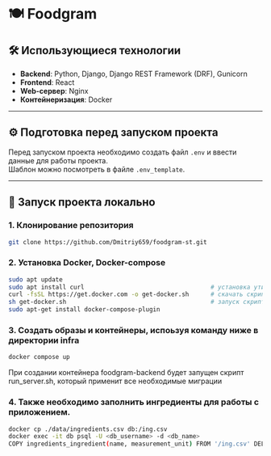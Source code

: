# 🍽️ Foodgram

## 🛠️ Использующиеся технологии

- **Backend**: Python, Django, Django REST Framework (DRF), Gunicorn  
- **Frontend**: React  
- **Web-сервер**: Nginx  
- **Контейнеризация**: Docker

---

## ⚙️ Подготовка перед запуском проекта

Перед запуском проекта необходимо создать файл `.env` и ввести данные для работы проекта.  
Шаблон можно посмотреть в файле `.env_template`.

---

## 🚀 Запуск проекта локально

### 1. Клонирование репозитория

```bash
git clone https://github.com/Dmitriy659/foodgram-st.git
```

### 2. Установка Docker, Docker-compose
```bash
sudo apt update
sudo apt install curl                                   # установка утилиты для скачивания файлов
curl -fsSL https://get.docker.com -o get-docker.sh      # скачать скрипт для установки
sh get-docker.sh                                        # запуск скрипта
sudo apt-get install docker-compose-plugin
```
### 3. Создать образы и контейнеры, испоьзуя команду ниже в директории infra
```bash
docker compose up
```
При создании контейнера foodgram-backend будет запущен скрипт run_server.sh, который применит все необходимые миграции

### 4. Также необходимо заполнить ингредиенты для работы с приложением.
```bash
docker cp ./data/ingredients.csv db:/ing.csv
docker exec -it db psql -U <db_username> -d <db_name>
COPY ingredients_ingredient(name, measurement_unit) FROM '/ing.csv' DELIMITER ',' CSV HEADER;
````